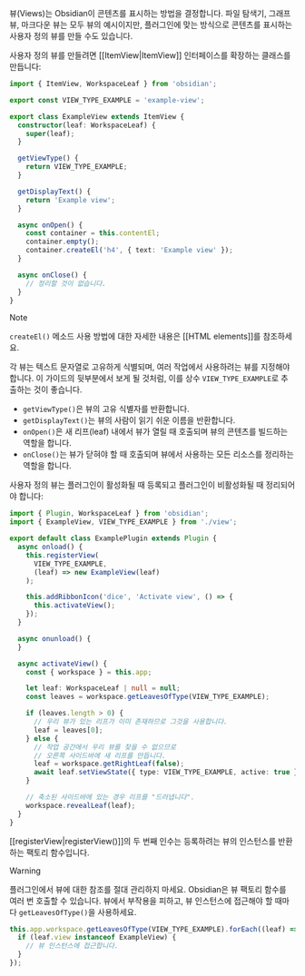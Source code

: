 뷰(Views)는 Obsidian이 콘텐츠를 표시하는 방법을 결정합니다. 파일 탐색기, 그래프 뷰, 마크다운 뷰는 모두 뷰의 예시이지만, 플러그인에 맞는 방식으로 콘텐츠를 표시하는 사용자 정의 뷰를 만들 수도 있습니다.

사용자 정의 뷰를 만들려면 [[ItemView|ItemView]] 인터페이스를 확장하는 클래스를 만듭니다:

```ts
import { ItemView, WorkspaceLeaf } from 'obsidian';

export const VIEW_TYPE_EXAMPLE = 'example-view';

export class ExampleView extends ItemView {
  constructor(leaf: WorkspaceLeaf) {
    super(leaf);
  }

  getViewType() {
    return VIEW_TYPE_EXAMPLE;
  }

  getDisplayText() {
    return 'Example view';
  }

  async onOpen() {
    const container = this.contentEl;
    container.empty();
    container.createEl('h4', { text: 'Example view' });
  }

  async onClose() {
    // 정리할 것이 없습니다.
  }
}
```

> [!note]
> `createEl()` 메소드 사용 방법에 대한 자세한 내용은 [[HTML elements]]를 참조하세요.

각 뷰는 텍스트 문자열로 고유하게 식별되며, 여러 작업에서 사용하려는 뷰를 지정해야 합니다. 이 가이드의 뒷부분에서 보게 될 것처럼, 이를 상수 `VIEW_TYPE_EXAMPLE`로 추출하는 것이 좋습니다.

- `getViewType()`은 뷰의 고유 식별자를 반환합니다.
- `getDisplayText()`는 뷰의 사람이 읽기 쉬운 이름을 반환합니다.
- `onOpen()`은 새 리프(leaf) 내에서 뷰가 열릴 때 호출되며 뷰의 콘텐츠를 빌드하는 역할을 합니다.
- `onClose()`는 뷰가 닫혀야 할 때 호출되며 뷰에서 사용하는 모든 리소스를 정리하는 역할을 합니다.

사용자 정의 뷰는 플러그인이 활성화될 때 등록되고 플러그인이 비활성화될 때 정리되어야 합니다:

```ts
import { Plugin, WorkspaceLeaf } from 'obsidian';
import { ExampleView, VIEW_TYPE_EXAMPLE } from './view';

export default class ExamplePlugin extends Plugin {
  async onload() {
    this.registerView(
      VIEW_TYPE_EXAMPLE,
      (leaf) => new ExampleView(leaf)
    );

    this.addRibbonIcon('dice', 'Activate view', () => {
      this.activateView();
    });
  }

  async onunload() {
  }

  async activateView() {
    const { workspace } = this.app;

    let leaf: WorkspaceLeaf | null = null;
    const leaves = workspace.getLeavesOfType(VIEW_TYPE_EXAMPLE);

    if (leaves.length > 0) {
      // 우리 뷰가 있는 리프가 이미 존재하므로 그것을 사용합니다.
      leaf = leaves[0];
    } else {
      // 작업 공간에서 우리 뷰를 찾을 수 없으므로
      // 오른쪽 사이드바에 새 리프를 만듭니다.
      leaf = workspace.getRightLeaf(false);
      await leaf.setViewState({ type: VIEW_TYPE_EXAMPLE, active: true });
    }

    // 축소된 사이드바에 있는 경우 리프를 "드러냅니다".
    workspace.revealLeaf(leaf);
  }
}
```

[[registerView|registerView()]]의 두 번째 인수는 등록하려는 뷰의 인스턴스를 반환하는 팩토리 함수입니다.

> [!warning]
> 플러그인에서 뷰에 대한 참조를 절대 관리하지 마세요. Obsidian은 뷰 팩토리 함수를 여러 번 호출할 수 있습니다. 뷰에서 부작용을 피하고, 뷰 인스턴스에 접근해야 할 때마다 `getLeavesOfType()`을 사용하세요.
>
> ```ts
> this.app.workspace.getLeavesOfType(VIEW_TYPE_EXAMPLE).forEach((leaf) => {
>   if (leaf.view instanceof ExampleView) {
>     // 뷰 인스턴스에 접근합니다.
>   }
> });
